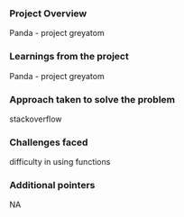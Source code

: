 ### Project Overview

 Panda - project greyatom


### Learnings from the project

 Panda - project greyatom


### Approach taken to solve the problem

 stackoverflow


### Challenges faced

 difficulty in using functions


### Additional pointers

 NA


